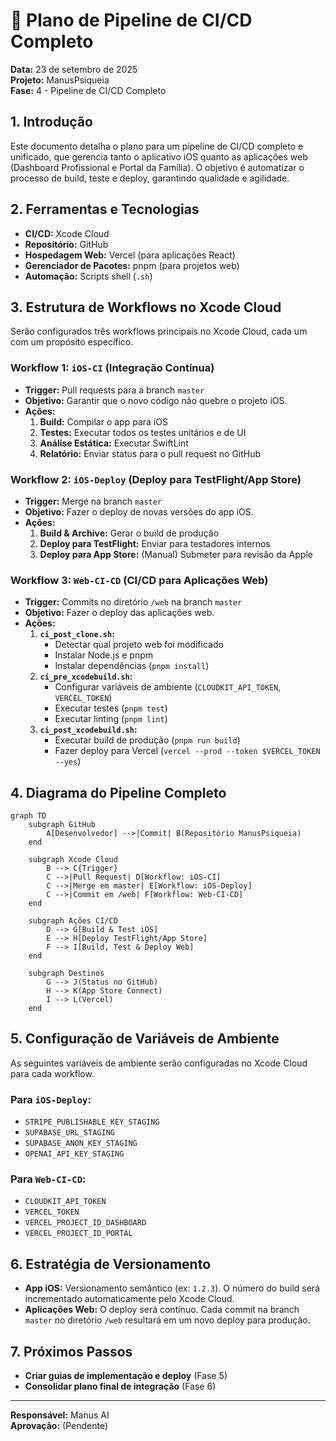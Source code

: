# 🚀 Plano de Pipeline de CI/CD Completo

**Data:** 23 de setembro de 2025  
**Projeto:** ManusPsiqueia  
**Fase:** 4 - Pipeline de CI/CD Completo

## 1. Introdução

Este documento detalha o plano para um pipeline de CI/CD completo e unificado, que gerencia tanto o aplicativo iOS quanto as aplicações web (Dashboard Profissional e Portal da Família). O objetivo é automatizar o processo de build, teste e deploy, garantindo qualidade e agilidade.

## 2. Ferramentas e Tecnologias

- **CI/CD:** Xcode Cloud
- **Repositório:** GitHub
- **Hospedagem Web:** Vercel (para aplicações React)
- **Gerenciador de Pacotes:** pnpm (para projetos web)
- **Automação:** Scripts shell (`.sh`)

## 3. Estrutura de Workflows no Xcode Cloud

Serão configurados três workflows principais no Xcode Cloud, cada um com um propósito específico.

### **Workflow 1: `iOS-CI` (Integração Contínua)**

- **Trigger:** Pull requests para a branch `master`
- **Objetivo:** Garantir que o novo código não quebre o projeto iOS.
- **Ações:**
    1.  **Build:** Compilar o app para iOS
    2.  **Testes:** Executar todos os testes unitários e de UI
    3.  **Análise Estática:** Executar SwiftLint
    4.  **Relatório:** Enviar status para o pull request no GitHub

### **Workflow 2: `iOS-Deploy` (Deploy para TestFlight/App Store)**

- **Trigger:** Merge na branch `master`
- **Objetivo:** Fazer o deploy de novas versões do app iOS.
- **Ações:**
    1.  **Build & Archive:** Gerar o build de produção
    2.  **Deploy para TestFlight:** Enviar para testadores internos
    3.  **Deploy para App Store:** (Manual) Submeter para revisão da Apple

### **Workflow 3: `Web-CI-CD` (CI/CD para Aplicações Web)**

- **Trigger:** Commits no diretório `/web` na branch `master`
- **Objetivo:** Fazer o deploy das aplicações web.
- **Ações:**
    1.  **`ci_post_clone.sh`:**
        -   Detectar qual projeto web foi modificado
        -   Instalar Node.js e pnpm
        -   Instalar dependências (`pnpm install`)
    2.  **`ci_pre_xcodebuild.sh`:**
        -   Configurar variáveis de ambiente (`CLOUDKIT_API_TOKEN`, `VERCEL_TOKEN`)
        -   Executar testes (`pnpm test`)
        -   Executar linting (`pnpm lint`)
    3.  **`ci_post_xcodebuild.sh`:**
        -   Executar build de produção (`pnpm run build`)
        -   Fazer deploy para Vercel (`vercel --prod --token $VERCEL_TOKEN --yes`)

## 4. Diagrama do Pipeline Completo

```mermaid
graph TD
    subgraph GitHub
        A[Desenvolvedor] -->|Commit| B(Repositório ManusPsiqueia)
    end

    subgraph Xcode Cloud
        B --> C{Trigger}
        C -->|Pull Request| D[Workflow: iOS-CI]
        C -->|Merge em master| E[Workflow: iOS-Deploy]
        C -->|Commit em /web| F[Workflow: Web-CI-CD]
    end

    subgraph Ações CI/CD
        D --> G[Build & Test iOS]
        E --> H[Deploy TestFlight/App Store]
        F --> I[Build, Test & Deploy Web]
    end

    subgraph Destinos
        G --> J(Status no GitHub)
        H --> K(App Store Connect)
        I --> L(Vercel)
    end
```

## 5. Configuração de Variáveis de Ambiente

As seguintes variáveis de ambiente serão configuradas no Xcode Cloud para cada workflow.

### **Para `iOS-Deploy`:**

-   `STRIPE_PUBLISHABLE_KEY_STAGING`
-   `SUPABASE_URL_STAGING`
-   `SUPABASE_ANON_KEY_STAGING`
-   `OPENAI_API_KEY_STAGING`

### **Para `Web-CI-CD`:**

-   `CLOUDKIT_API_TOKEN`
-   `VERCEL_TOKEN`
-   `VERCEL_PROJECT_ID_DASHBOARD`
-   `VERCEL_PROJECT_ID_PORTAL`

## 6. Estratégia de Versionamento

- **App iOS:** Versionamento semântico (ex: `1.2.3`). O número do build será incrementado automaticamente pelo Xcode Cloud.
- **Aplicações Web:** O deploy será contínuo. Cada commit na branch `master` no diretório `/web` resultará em um novo deploy para produção.

## 7. Próximos Passos

- **Criar guias de implementação e deploy** (Fase 5)
- **Consolidar plano final de integração** (Fase 6)

---

**Responsável:** Manus AI  
**Aprovação:** (Pendente)

